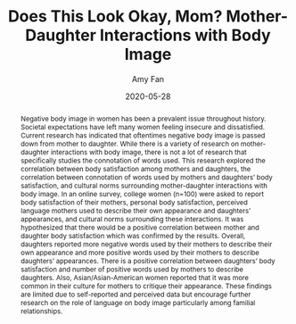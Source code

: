 ---
# Poster Metadata
title: "Does This Look Okay, Mom? Mother-Daughter Interactions with Body Image"
date: 2020-05-28
college: "Weinberg College of Arts and Sciences"
subject: "Social Sciences"
author: "Amy Fan"
doi: "10.21985/n2-4bq6-xw42"
major: "Psychology"
senior_thesis: false
our_funding: false
faculty_advisor: "Lisa Del Torto"
abstract: "Negative body image in women has been a prevalent issue throughout history. Societal expectations have left many women feeling insecure and dissatisfied. Current research has indicated that oftentimes negative body image is passed down from mother to daughter. While there is a variety of research on mother-daughter interactions with body image, there is not a lot of research that specifically studies the connotation of words used.  This research explored the correlation between body satisfaction among mothers and daughters, the correlation between connotation of words used by mothers and daughters’ body satisfaction, and cultural norms surrounding mother-daughter interactions with body image. In an online survey, college women (n=100) were asked to report body satisfaction of their mothers, personal body satisfaction, perceived language mothers used to describe their own appearance and daughters’ appearances, and cultural norms surrounding these interactions. It was hypothesized that there would be a positive correlation between mother and daughter body satisfaction which was confirmed by the results. Overall, daughters reported more negative words used by their mothers to describe their own appearance and more positive words used by their mothers to describe daughters’ appearances. There is a positive correlation between daughters’ body satisfaction and number of positive words used by mothers to describe daughters. Also, Asian/Asian-American women reported that it was more common in their culture for mothers to critique their appearance. These findings are limited due to self-reported and perceived data but encourage further research on the role of language on body image particularly among familial relationships. "

# scribd embed
scribd_src: https://www.scribd.com/embeds/465129314/content?start_page=1&view_mode=scroll&access_key=key-e1ZLlr1xcW676NNANJsK
scribd_id:
---